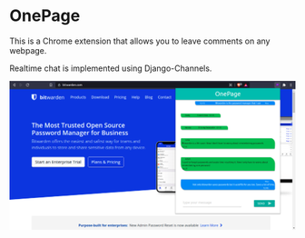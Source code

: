 # OnePage

This is a Chrome extension that allows you to leave comments on any webpage.

Realtime chat is implemented using Django-Channels.

![image.png](https://github.com/TomHellCat/OnePage/blob/main/OnePage-Extension/image.png)
